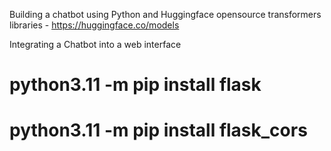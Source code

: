 Building a chatbot using Python and Huggingface opensource transformers libraries - https://huggingface.co/models

Integrating a Chatbot into a web interface
# python3.11 -m pip install flask
# python3.11 -m pip install flask_cors
